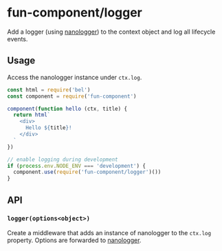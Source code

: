 # fun-component/logger

Add a logger (using [nanologger](https://github.com/choojs/nanologger)) to the context object and log all lifecycle events.

## Usage

Access the nanologger instance under `ctx.log`.

```javascript
const html = require('bel')
const component = require('fun-component')

component(function hello (ctx, title) {
  return html`
    <div>
      Hello ${title}!
    </div>
  `
})

// enable logging during development
if (process.env.NODE_ENV === 'development') {
  component.use(require('fun-component/logger')())
}
```

## API

### `logger(options<object>)`

Create a middleware that adds an instance of nanologger to the `ctx.log` property. Options are forwarded to [nanologger](https://github.com/choojs/nanologger).
